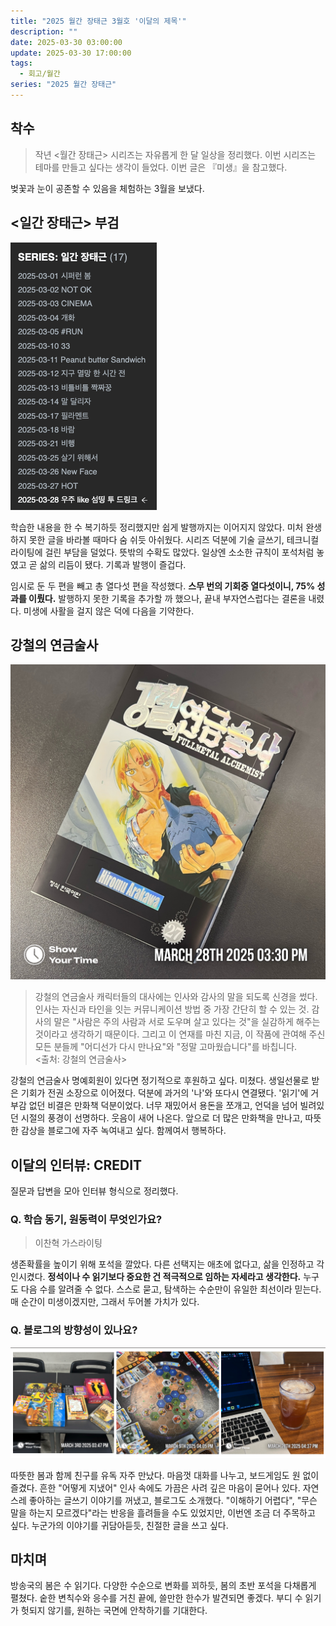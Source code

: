```yaml
---
title: "2025 월간 장태근 3월호 '이달의 제목'"
description: ""
date: 2025-03-30 03:00:00
update: 2025-03-30 17:00:00
tags:
  - 회고/월간
series: "2025 월간 장태근"
---
```


## 착수

> 작년 <월간 장태근> 시리즈는 자유롭게 한 달 일상을 정리했다. 이번 시리즈는 테마를 만들고 싶다는 생각이 들었다. 이번 글은 『미생』을 참고했다.

벚꽃과 눈이 공존할 수 있음을 체험하는 3월을 보냈다.

## <일간 장태근> 부검

![3월 일간 장태근 결과 <출처: 장태근블로그>](results-of-the-daily-series-in-march.png)

학습한 내용을 한 수 복기하듯 정리했지만 쉽게 발행까지는 이어지지 않았다. 미처 완생 하지 못한 글을 바라볼 때마다 숨 쉬듯 아쉬웠다.
시리즈 덕분에 기술 글쓰기, 테크니컬 라이팅에 걸린 부담을 덜었다. 뜻밖의 수확도 많았다. 일상엔 소소한 규칙이 포석처럼 놓였고 곧 삶의 리듬이 됐다. 기록과 발행이 즐겁다.

임시로 둔 두 편을 빼고 총 열다섯 편을 작성했다. **스무 번의 기회중 열다섯이니, 75% 성과를 이뤘다.** 발행하지 못한 기록을 추가할 까 했으나, 끝내 부자연스럽다는 결론을 내렸다.
미생에 사활을 걸지 않은 덕에 다음을 기약한다.

## 강철의 연금술사

![강철의 연금 술사 <출처: 장태근블로그>](fullmetal-alchemist.JPG)

> 강철의 연금술사 캐릭터들의 대사에는 인사와 감사의 말을 되도록 신경을 썼다. 인사는 자신과 타인을 잇는 커뮤니케이션 방법 중 가장 간단히 할 수 있는 것. 
> 감사의 말은 "사람은 주의 사람과 서로 도우며 살고 있다는 것"을 실감하게 해주는 것이라고 생각하기 때문이다. 그리고 이 연재를 마친 지금, 이 작품에 관여해 주신 모든 분들께 
> "어디선가 다시 만나요"와 "정말 고마웠습니다"를 바칩니다.
> <br>
> <출처: 강철의 연금술사>

강철의 연금술사 명예회원이 있다면 정기적으로 후원하고 싶다. 미쳤다. 생일선물로 받은 기회가 전권 소장으로 이어졌다. 덕분에 과거의 '나'와 또다시 연결됐다. 
'읽기'에 거부감 없던 비결은 만화책 덕분이었다. 너무 재밌어서 용돈을 쪼개고, 언덕을 넘어 빌려있던 시절의 풍경이 선명하다. 웃음이 새어 나온다. 
앞으로 더 많은 만화책을 만나고, 따뜻한 감상을 블로그에 자주 녹여내고 싶다. 함께여서 행복하다.

## 이달의 인터뷰: CREDIT

질문과 답변을 모아 인터뷰 형식으로 정리했다. 

### Q. 학습 동기, 원동력이 무엇인가요?

> 이찬혁 가스라이팅

생존확률을 높이기 위해 포석을 깔았다. 다른 선택지는 애초에 없다고, 삶을 인정하고 각인시켰다. **정석이나 수 읽기보다 중요한 건 적극적으로 임하는 자세라고 생각한다.** 
누구도 다음 수를 알려줄 수 없다. 스스로 묻고, 탐색하는 수순만이 유일한 최선이라 믿는다. 매 순간이 미생이겠지만, 그래서 두어볼 가치가 있다.

### Q. 블로그의 방향성이 있나요?

![나는 행복합니다 <출처: 장태근블로그>](boardgames-in-march.png)

따뜻한 봄과 함께 친구를 유독 자주 만났다. 마음껏 대화를 나누고, 보드게임도 원 없이 즐겼다. 흔한 "어떻게 지냈어" 인사 속에도 가끔은 사려 깊은 마음이 묻어나 있다.
자연스레 좋아하는 글쓰기 이야기를 꺼냈고, 블로그도 소개했다. "이해하기 어렵다", "무슨 말을 하는지 모르겠다"라는 반응을 흘려들을 수도 있었지만, 이번엔 조금 더 주목하고 싶다.
누군가의 이야기를 귀담아듣듯, 친절한 글을 쓰고 싶다.

## 마치며

방송국의 봄은 수 읽기다. 다양한 수순으로 변화를 꾀하듯, 봄의 초반 포석을 다채롭게 펼쳤다. 숱한 변칙수와 응수를 거친 끝에, 쓸만한 한수가 발견되면 좋겠다. 
부디 수 읽기가 헛되지 않기를, 원하는 국면에 안착하기를 기대한다.
